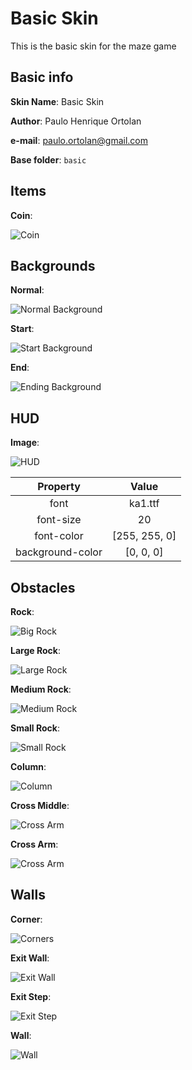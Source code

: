 # Basic Skin

This is the basic skin for the maze game

## Basic info
    
**Skin Name**: Basic Skin

**Author**: Paulo Henrique Ortolan

**e-mail**: paulo.ortolan@gmail.com

**Base folder**: `basic`


## Items

**Coin**:

![Coin][img_coin]


## Backgrounds

**Normal**:

![Normal Background][img_background_normal]

**Start**:

![Start Background][img_background_start]

**End**:

![Ending Background][img_background_end]


## HUD

**Image**:

![HUD][img_hud]

| Property | Value |
|:--------:|:-----:|
| font | ka1.ttf |
| font-size | 20 |
| font-color | [255, 255, 0] |
| background-color | [0, 0, 0] |


## Obstacles

**Rock**:

![Big Rock][img_big_rock]

**Large Rock**:

![Large Rock][img_rock_large]

**Medium Rock**:

![Medium Rock][img_rock_medium]

**Small Rock**:

![Small Rock][img_rock_small]

**Column**:

![Column][img_column]

**Cross Middle**:

![Cross Arm][img_cross_middle]

**Cross Arm**:

![Cross Arm][img_cross_arm]


## Walls

**Corner**:

![Corners][img_corner]

**Exit Wall**:

![Exit Wall][img_exit_wall]

**Exit Step**:

![Exit Step][img_exit_step]

**Wall**:

![Wall][img_wall]

[img_coin]: images/basic-coin.png
[img_background_normal]: images/basic-normal.png
[img_background_start]: images/basic-start.png
[img_background_end]: images/basic-end.png
[img_hud]: images/basic-hud.png
[img_big_rock]: images/basic-rock-xl.png
[img_rock_large]: images/basic-rocks-x.png
[img_rock_medium]: images/basic-rock-m.png
[img_rock_small]: images/basic-rock-s.png
[img_column]: images/basic-column.png
[img_cross_middle]: images/basic-cross-middle.png
[img_cross_arm]: images/basic-cross-arm.png
[img_corner]: images/basic-corner.png
[img_exit_wall]: images/basic-exit-wall.png
[img_exit_step]: images/basic-exit-step.png
[img_wall]: images/basic-wall.png
